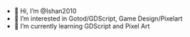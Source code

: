- 👋 Hi, I’m @Ishan2010
- 👀 I’m interested in Gotod/GDScript, Game Design/Pixelart
- 🌱 I’m currently learning GDScript and Pixel Art

<!---
Ishan2010/Ishan2010 is a ✨ special ✨ repository because its `README.md` (this file) appears on your GitHub profile.
You can click the Preview link to take a look at your changes.
--->
